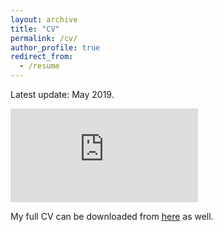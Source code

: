 ```yaml
---
layout: archive
title: "CV"
permalink: /cv/
author_profile: true
redirect_from:
  - /resume
---
```


Latest update: May 2019.

<embed src="https://gabegomes.github.io/files/GGomes_CV_May_2019_website.pdf" type="application/pdf" />

My full CV can be downloaded from [<u>here</u>](https://gabegomes.github.io/files/GGomes_CV_May_2019_website.pdf) as well.
